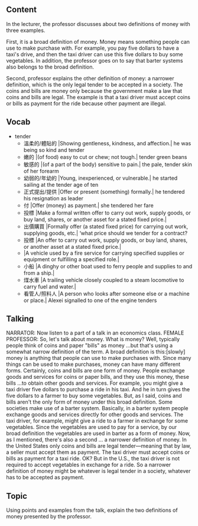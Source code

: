 ## Content
In the lecturer, the professor discusses about two definitions of money with three examples.

First, it is a broad definition of money. Money means something people can use to make purchase with. For example, you pay five dollars to have a taxi's drive, and then the taxi driver can use this five dollars to buy some vegetables. In addition, the professor goes on to say that barter systems also belongs to the broad definition. 

Second, professor explains the other definition of money: a narrower definition, which is the only legal tender to be accepted in a society. The coins and bills are money only because the government make a law that coins and bills are legal. The example is that a taxi driver must accept coins or bills as payment for the ride because other payment are illegal.

## Vocab
+ tender
	- 溫柔的/體貼的 |Showing gentleness, kindness, and affection.| he was being so kind and tender
	- 嫩的 |(of food) easy to cut or chew; not tough.| tender green beans
	- 敏感的 |(of a part of the body) sensitive to pain.| the pale, tender skin of her forearm
	- 幼弱的/年幼的 |Young, inexperienced, or vulnerable.| he started sailing at the tender age of ten
	- 正式提出/提供 |Offer or present (something) formally.| he tendered his resignation as leader
	- 付 |Offer (money) as payment.| she tendered her fare
	- 投標 |Make a formal written offer to carry out work, supply goods, or buy land, shares, or another asset for a stated fixed price.|
	- 出價購買 |Formally offer (a stated fixed price) for carrying out work, supplying goods, etc.| ‘what price should we tender for a contract?
	- 投標 |An offer to carry out work, supply goods, or buy land, shares, or another asset at a stated fixed price.|
	- |A vehicle used by a fire service for carrying specified supplies or equipment or fulfilling a specified role.|
	- 小船 |A dinghy or other boat used to ferry people and supplies to and from a ship.|
	- 煤水車 |A trailing vehicle closely coupled to a steam locomotive to carry fuel and water.|
	- 看管人/照料人 |A person who looks after someone else or a machine or place.| Alexei signalled to one of the engine tenders

## Talking
NARRATOR: Now listen to a part of a talk in an economics class.
FEMALE PROFESSOR: So, let's talk about money.
What is money?
Well, typically people think of coins and paper "bills" as money ...but that's using a somewhat narrow definition of the term.
A broad definition is this:[slowly] money is anything that people can use to make purchases with.
Since many things can be used to make purchases, money can have many different forms.
Certainly, coins and bills are one form of money.
People exchange goods and services for coins or paper bills, and they use this money, these bills ...to obtain other goods and services.
For example, you might give a taxi driver five dollars to purchase a ride in his taxi.
And he in turn gives the five dollars to a farmer to buy some vegetables.
But, as I said, coins and bills aren't the only form of money under this broad definition.
Some societies make use of a barter system.
Basically, in a barter system people exchange goods and services directly for other goods and services.
The taxi driver, for example, might give a ride to a farmer in exchange for some vegetables.
Since the vegetables are used to pay for a service, by our broad definition the vegetables are used in barter as a form of money.
Now, as I mentioned, there's also a second ... a narrower definition of money.
In the United States only coins and bills are legal tender—meaning that by law, a seller must accept them as payment.
The taxi driver must accept coins or bills as payment for a taxi ride.
OK?
But in the U.S., the taxi driver is not required to accept vegetables in exchange for a ride.
So a narrower definition of money might be whatever is legal tender in a society, whatever has to be accepted as payment.

## Topic
Using points and examples from the talk, explain the two definitions of money presented by the professor.